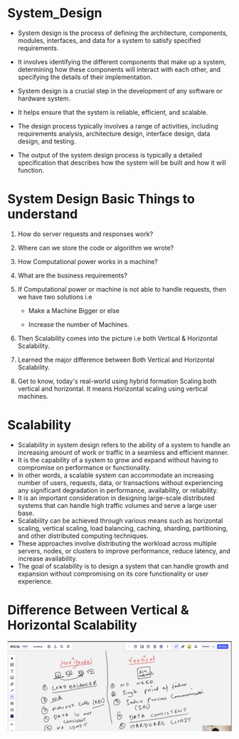 # System_Design
- System design is the process of defining the architecture, components, modules, interfaces, and data for a system to satisfy specified requirements. 
- It involves identifying the different components that make up a system, determining how these components will interact with each other, and specifying the details of their implementation.

- System design is a crucial step in the development of any software or hardware system. 
- It helps ensure that the system is reliable, efficient, and scalable. 
- The design process typically involves a range of activities, including requirements analysis, architecture design, interface design, data design, and testing. 
- The output of the system design process is typically a detailed specification that describes how the system will be built and how it will function.

# System Design Basic Things to understand
1. How do server requests and responses work?

2.  Where can we store the code or algorithm we wrote?

3. How Computational power works in a machine?

4.  What are the business requirements?

5.  If Computational power or machine is not able to handle requests, then we have two solutions i.e

    - Make a Machine Bigger or else

    -  Increase the number of Machines.

6. Then Scalability comes into the picture i.e both Vertical & Horizontal Scalability.

7.  Learned the major difference between Both Vertical and Horizontal Scalability.

8. Get to know, today's real-world using hybrid formation Scaling both vertical and horizontal. It means Horizontal scaling using vertical machines.

# Scalability
- Scalability in system design refers to the ability of a system to handle an increasing amount of work or traffic in a seamless and efficient manner. 
- It is the capability of a system to grow and expand without having to compromise on performance or functionality.
- In other words, a scalable system can accommodate an increasing number of users, requests, data, or transactions without experiencing any significant degradation in performance, availability, or reliability.
- It is an important consideration in designing large-scale distributed systems that can handle high traffic volumes and serve a large user base.
- Scalability can be achieved through various means such as horizontal scaling, vertical scaling, load balancing, caching, sharding, partitioning, and other distributed computing techniques. 
- These approaches involve distributing the workload across multiple servers, nodes, or clusters to improve performance, reduce latency, and increase availability. 
- The goal of scalability is to design a system that can handle growth and expansion without compromising on its core functionality or user experience.

# Difference Between Vertical & Horizontal Scalability
![](images/Scalability_Difference1.png)
